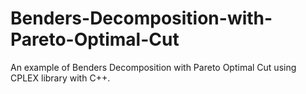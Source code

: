 # Benders-Decomposition-with-Pareto-Optimal-Cut
An example of Benders Decomposition with Pareto Optimal Cut using CPLEX library with C++.
